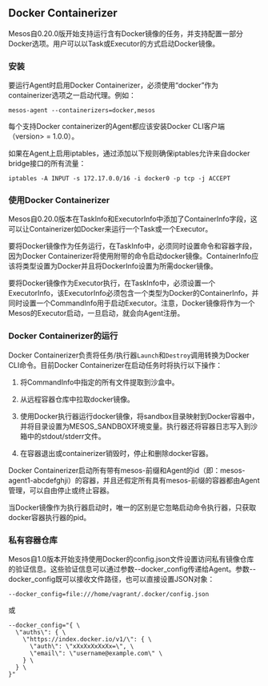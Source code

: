 ## Docker Containerizer

Mesos自0.20.0版开始支持运行含有Docker镜像的任务，并支持配置一部分Docker选项。用户可以以Task或Executor的方式启动Docker镜像。

### 安装

要运行Agent时启用Docker Containerizer，必须使用“docker”作为containerizer选项之一启动代理。例如：

```
mesos-agent --containerizers=docker,mesos
```

每个支持Docker containerizer的Agent都应该安装Docker CLI客户端（version&gt; = 1.0.0）。

如果在Agent上启用iptables，通过添加以下规则确保iptables允许来自docker bridge接口的所有流量：

```
iptables -A INPUT -s 172.17.0.0/16 -i docker0 -p tcp -j ACCEPT
```

### 使用Docker Containerizer

Mesos自0.20.0版本在TaskInfo和ExecutorInfo中添加了ContainerInfo字段，这可以让Containerizer如Docker来运行一个Task或一个Executor。

要将Docker镜像作为任务运行，在TaskInfo中，必须同时设置命令和容器字段，因为Docker Containerizer将使用附带的命令启动docker镜像。ContainerInfo应该将类型设置为Docker并且将DockerInfo设置为所需docker镜像。

要将Docker镜像作为Executor执行，在TaskInfo中，必须设置一个ExecutorInfo，该ExecutorInfo必须包含一个类型为Docker的ContainerInfo，并同时设置一个CommandInfo用于启动Executor。注意，Docker镜像将作为一个Mesos的Executor启动，一旦启动，就会向Agent注册。

### Docker Containerizer的运行

Docker Containerizer负责将任务\/执行器`Launch`和`Destroy`调用转换为Docker CLI命令。目前Docker Containerizer在启动任务时将执行以下操作：

1. 将CommandInfo中指定的所有文件提取到沙盒中。

2. 从远程容器仓库中拉取docker镜像。

3. 使用Docker执行器运行docker镜像，将sandbox目录映射到Docker容器中，并将目录设置为MESOS\_SANDBOX环境变量。执行器还将容器日志写入到沙箱中的stdout\/stderr文件。

4. 在容器退出或containerizer销毁时，停止和删除docker容器。


Docker Containerizer启动所有带有mesos-前缀和Agent的id（即：mesos-agent1-abcdefghji）的容器，并且还假定所有具有mesos-前缀的容器都由Agent管理，可以自由停止或终止容器。

当Docker镜像作为执行器启动时，唯一的区别是它忽略启动命令执行器，只获取docker容器执行器的pid。

### 私有容器仓库

Mesos自1.0版本开始支持使用Docker的config.json文件设置访问私有镜像仓库的验证信息。这些验证信息可以通过参数--docker\_config传递给Agent。参数--docker\_config既可以接收文件路径，也可以直接设置JSON对象：

```
--docker_config=file:///home/vagrant/.docker/config.json
```

或

```
--docker_config="{ \
  \"auths\": { \
    \"https://index.docker.io/v1/\": { \
      \"auth\": \"xXxXxXxXxXx=\", \
      \"email\": \"username@example.com\" \
    } \
  } \
}"
```







